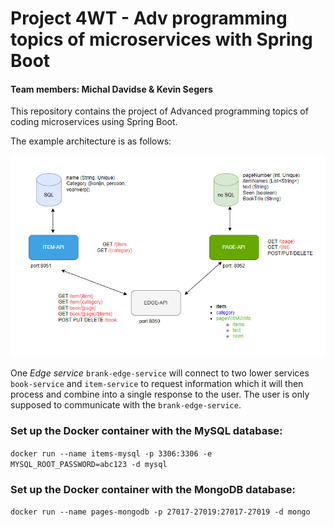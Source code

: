 # Project 4WT - Adv programming topics of microservices with Spring Boot

#### Team members: Michal Davidse & Kevin Segers

This repository contains the project of Advanced programming topics of coding microservices using Spring Boot.

The example architecture is as follows:

![alt text](https://github.com/KevinSegers/project-ar-backend/blob/experimental/SchemaProject.png?raw=true)

One _Edge service_ `brank-edge-service` will connect to two lower services `book-service` and `item-service` to request information which it will then process and combine into a single response to the user. The user is only supposed to communicate with the `brank-edge-service`.


### Set up the Docker container with the MySQL database:

`docker run --name items-mysql -p 3306:3306 -e MYSQL_ROOT_PASSWORD=abc123 -d mysql `

### Set up the Docker container with the MongoDB database:

`docker run --name pages-mongodb -p 27017-27019:27017-27019 -d mongo`
